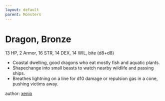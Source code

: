 ```yaml
---
layout: default
parent: Monsters
---
```

# Dragon, Bronze
13 HP, 2 Armor, 16 STR, 14 DEX, 14 WIL, bite (d8+d8)  
- Coastal dwelling, good dragons who eat mostly fish and aquatic plants.  
- Shapechange into small beasts to watch nearby wildlife and passing ships.  
- Breathes lightning on a line for d10 damage or repulsion gas in a cone, pushing victims away.  

author: [xenio](https://xenioinabottle.blogspot.com)

